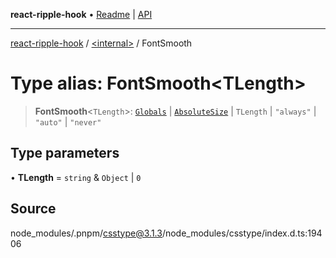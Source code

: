 **react-ripple-hook** • [Readme](../../README.md) \| [API](../../globals.md)

---

[react-ripple-hook](../../README.md) / [\<internal\>](../README.md) / FontSmooth

# Type alias: FontSmooth\<TLength\>

> **FontSmooth**\<`TLength`\>: [`Globals`](Globals.md) \| [`AbsoluteSize`](AbsoluteSize.md) \| `TLength` \| `"always"` \| `"auto"` \| `"never"`

## Type parameters

• **TLength** = `string` & `Object` \| `0`

## Source

node_modules/.pnpm/csstype@3.1.3/node_modules/csstype/index.d.ts:19406
